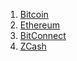 1.  [Bitcoin](bitcoin.md)
2.  [Ethereum](ethereum.md)
3. [BitConnect](bitconnect.md)
4. [ZCash](zcash.md)

